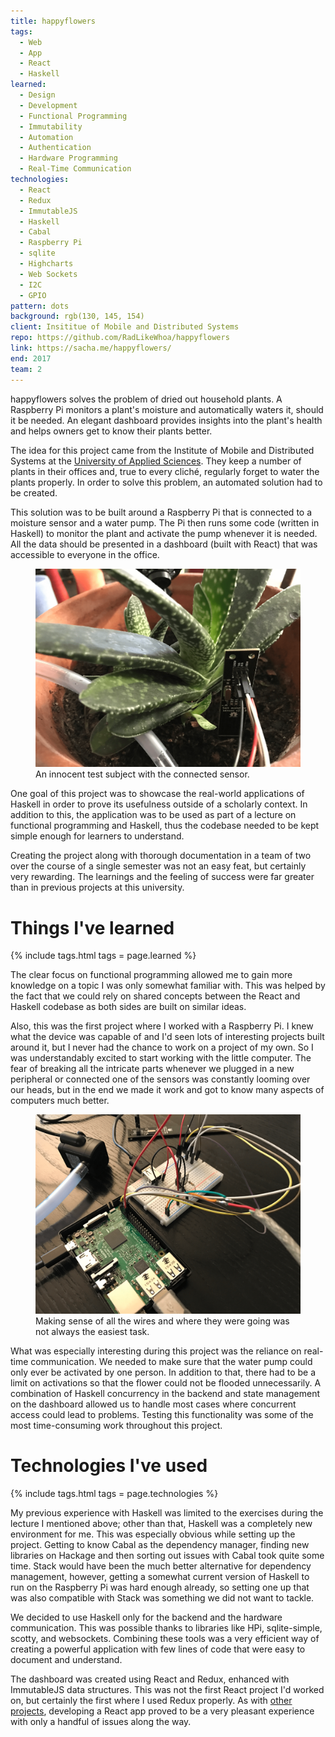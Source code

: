 ```yaml
---
title: happyflowers
tags:
  - Web
  - App
  - React
  - Haskell
learned:
  - Design
  - Development
  - Functional Programming
  - Immutability
  - Automation
  - Authentication
  - Hardware Programming
  - Real-Time Communication
technologies:
  - React
  - Redux
  - ImmutableJS
  - Haskell
  - Cabal
  - Raspberry Pi
  - sqlite
  - Highcharts
  - Web Sockets
  - I2C
  - GPIO
pattern: dots
background: rgb(130, 145, 154)
client: Insititue of Mobile and Distributed Systems
repo: https://github.com/RadLikeWhoa/happyflowers
link: https://sacha.me/happyflowers/
end: 2017
team: 2
---
```


happyflowers solves the problem of dried out household plants. A Raspberry Pi monitors a plant's moisture and automatically waters it, should it be needed. An elegant dashboard provides insights into the plant's health and helps owners get to know their plants better.

The idea for this project came from the Institute of Mobile and Distributed Systems at the [University of Applied Sciences](http://fhnw.ch). They keep a number of plants in their offices and, true to every cliché, regularly forget to water the plants properly. In order to solve this problem, an automated solution had to be created.

This solution was to be built around a Raspberry Pi that is connected to a moisture sensor and a water pump. The Pi then runs some code (written in Haskell) to monitor the plant and activate the pump whenever it is needed. All the data should be presented in a dashboard (built with React) that was accessible to everyone in the office.

<figure>
  <img src="/assets/img/happyflowers/flower.png">
  <figcaption data-marginalia="right">An innocent test subject with the connected sensor.</figcaption>
</figure>

One goal of this project was to showcase the real-world applications of Haskell in order to prove its usefulness outside of a scholarly context. In addition to this, the application was to be used as part of a lecture on functional programming and Haskell, thus the codebase needed to be kept simple enough for learners to understand.

Creating the project along with thorough documentation in a team of two over the course of a single semester was not an easy feat, but certainly very rewarding. The learnings and the feeling of success were far greater than in previous projects at this university.

# Things I've learned

{% include tags.html tags = page.learned %}

The clear focus on functional programming allowed me to gain more knowledge on a topic I was only somewhat familiar with. This was helped by the fact that we could rely on shared concepts between the React and Haskell codebase as both sides are built on similar ideas.

Also, this was the first project where I worked with a Raspberry Pi. I knew what the device was capable of and I'd seen lots of interesting projects built around it, but I never had the chance to work on a project of my own. So I was understandably excited to start working with the little computer. The fear of breaking all the intricate parts whenever we plugged in a new peripheral or connected one of the sensors was constantly looming over our heads, but in the end we made it work and got to know many aspects of computers much better.

<figure>
  <img src="/assets/img/happyflowers/hardware.png">
  <figcaption data-marginalia="right">Making sense of all the wires and where they were going was not always the easiest task.</figcaption>
</figure>

What was especially interesting during this project was the reliance on real-time communication. We needed to make sure that the water pump could only ever be activated by one person. In addition to that, there had to be a limit on activations so that the flower could not be flooded unnecessarily. A combination of Haskell concurrency in the backend and state management on the dashboard allowed us to handle most cases where concurrent access could lead to problems. Testing this functionality was some of the most time-consuming work throughout this project.

# Technologies I've used

{% include tags.html tags = page.technologies %}

My previous experience with Haskell was limited to the exercises during the lecture I mentioned above; other than that, Haskell was a completely new environment for me. This was especially obvious while setting up the project. Getting to know Cabal as the dependency manager, finding new libraries on Hackage and then sorting out issues with Cabal took quite some time. Stack would have been the much better alternative for dependency management, however, getting a somewhat current version of Haskell to run on the Raspberry Pi was hard enough already, so setting one up that was also compatible with Stack was something we did not want to tackle.

We decided to use Haskell only for the backend and the hardware communication. This was possible thanks to libraries like HPi, sqlite-simple, scotty, and websockets. Combining these tools was a very efficient way of creating a powerful application with few lines of code that were easy to document and understand.

The dashboard was created using React and Redux, enhanced with ImmutableJS data structures. This was not the first React project I'd worked on, but certainly the first where I used Redux properly. As with [other projects](/projects/what-the-fuck-should-i-watch-tonight/), developing a React app proved to be a very pleasant experience with only a handful of issues along the way.
